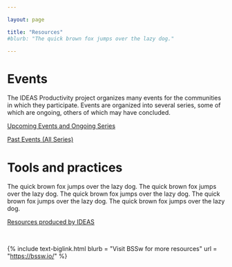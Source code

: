 ```yaml
---

layout: page

title: "Resources"
#blurb: "The quick brown fox jumps over the lazy dog."

---
```


# Events

The IDEAS Productivity project organizes many events for the communities in which they participate.  Events are organized into several series, some of which are ongoing, others of which may have concluded.


[Upcoming Events and Ongoing Series](/resources/events)

[Past Events (All Series)](/resources/past-events)

# Tools and practices

The quick brown fox jumps over the lazy dog. The quick brown fox jumps over the lazy dog. The quick brown fox jumps over the lazy dog. The quick brown fox jumps over the lazy dog. The quick brown fox jumps over the lazy dog.

[Resources produced by IDEAS](/resources/tools-and-practices)

<br>

<!-- Link to BSSw -->
<!-- ---------------------------------------------------------------------- -->

{% 	include text-biglink.html 
		blurb = "Visit BSSw for more resources"
		url = "https://bssw.io/"
%}
